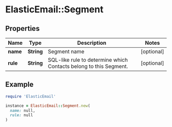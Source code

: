 # ElasticEmail::Segment

## Properties

| Name | Type | Description | Notes |
| ---- | ---- | ----------- | ----- |
| **name** | **String** | Segment name | [optional] |
| **rule** | **String** | SQL-like rule to determine which Contacts belong to this Segment. | [optional] |

## Example

```ruby
require 'ElasticEmail'

instance = ElasticEmail::Segment.new(
  name: null,
  rule: null
)
```

